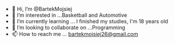 - 👋 Hi, I’m @BartekMojsiej
- 👀 I’m interested in ...Basketball and Automotive
- 🌱 I’m currently learning ... I finished my studies, I'm 18 years old 
- 💞️ I’m looking to collaborate on ...Programming
- 📫 How to reach me ... bartekmojsiej26@gmail.com

<!---
BartekMojsiej/BartekMojsiej is a ✨ special ✨ repository because its `README.md` (this file) appears on your GitHub profile.
You can click the Preview link to take a look at your changes.
--->
